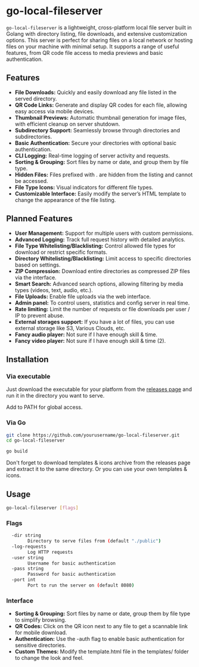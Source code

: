 # go-local-fileserver

`go-local-fileserver` is a lightweight, cross-platform local file server built in Golang with directory listing, file downloads, and extensive customization options. This server is perfect for sharing files on a local network or hosting files on your machine with minimal setup. It supports a range of useful features, from QR code file access to media previews and basic authentication.

## Features

* <b>File Downloads:</b> Quickly and easily download any file listed in the served directory.
* <b>QR Code Links:</b> Generate and display QR codes for each file, allowing easy access via mobile devices.
* <b>Thumbnail Previews:</b> Automatic thumbnail generation for image files, with efficient cleanup on server shutdown.
* <b>Subdirectory Support:</b> Seamlessly browse through directories and subdirectories.
* <b>Basic Authentication:</b> Secure your directories with optional basic authentication.
* <b>CLI Logging:</b> Real-time logging of server activity and requests.
* <b>Sorting & Grouping:</b> Sort files by name or date, and group them by file type.
* <b>Hidden Files:</b> Files prefixed with . are hidden from the listing and cannot be accessed.
* <b>File Type Icons:</b> Visual indicators for different file types.
* <b>Customizable Interface:</b> Easily modify the server’s HTML template to change the appearance of the file listing.

## Planned Features

* <b>User Management:</b> Support for multiple users with custom permissions.
* <b>Advanced Logging:</b> Track full request history with detailed analytics.
* <b>File Type Whitelisting/Blacklisting:</b> Control allowed file types for download or restrict specific formats.
* <b>Directory Whitelisting/Blacklisting:</b> Limit access to specific directories based on settings.
* <b>ZIP Compression:</b> Download entire directories as compressed ZIP files via the interface.
* <b>Smart Search:</b> Advanced search options, allowing filtering by media types (videos, text, audio, etc.).
* <b>File Uploads:</b> Enable file uploads via the web interface.
* <b>Admin panel:</b> To control users, statistics and config server in real time.
* <b>Rate limiting:</b> Limit the number of requests or file downloads per user / IP to prevent abuse.
* <b>External storages support:</b> If you have a lot of files, you can use external storage like S3, Various Clouds, etc.
* <b>Fancy audio player:</b> Not sure if I have enough skill & time.
* <b>Fancy video player:</b> Not sure if I have enough skill & time (2).

## Installation

### Via executable

Just download the executable for your platform from the [releases page](https://github.com/lazybark/go-local-fileserver/releases) and run it in the directory you want to serve.

Add to PATH for global access.

### Via Go

```bash
git clone https://github.com/yourusername/go-local-fileserver.git
cd go-local-fileserver

go build
```

Don't forget to download templates & icons archive from the releases page and extract it to the same directory. Or you can use your own templates & icons.

## Usage

```bash
go-local-fileserver [flags]
```

### Flags

```bash
  -dir string
        Directory to serve files from (default "./public")
  -log-requests
        Log HTTP requests
  -user string
        Username for basic authentication
  -pass string
        Password for basic authentication
  -port int
        Port to run the server on (default 8080)
```

### Interface

* <b>Sorting & Grouping:</b> Sort files by name or date, group them by file type to simplify browsing.
* <b>QR Codes:</b> Click on the QR icon next to any file to get a scannable link for mobile download.
* <b>Authentication:</b> Use the -auth flag to enable basic authentication for sensitive directories.
* <b>Custom Themes:</b> Modify the template.html file in the templates/ folder to change the look and feel.
